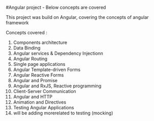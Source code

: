 #Angular project - Below concepts are covered

This project was build on Angular, covering the concepts of angular framework

Concepts covered : 
<ol>
<li>Components architecture </li>
<li>Data Binding </li>
<li>Angular services & Dependency Injectionn</li>
<li>Angular Routing</li>
<li>Single page applications</li>
<li>Angular Template-driven Forms</li>
<li>Angular Reactive Forms</li>
<li>Angular and Promise </li>
<li>Angular and RxJS, Reactive programming</li>
<li>Client-Server Communication</li>
<li>Angular and HTTP </li>
<li>Animation and Directives</li>
<li>Testing Angular Applications </li>
 
  <li> will be adding morerelated to testing (mocking)</li>
</ol>


